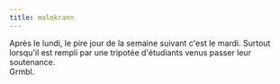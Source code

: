 ```yaml
---
title: malokrann
---
```


Après le lundi, le pire jour de la semaine suivant c'est le mardi. Surtout
lorsqu'il est rempli par une tripotée d'étudiants venus passer leur
soutenance.  
Grmbl.

